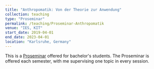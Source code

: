 ```yaml
---
title: "Anthropomatik: Von der Theorie zur Anwendung"
collection: teaching
type: "Proseminar"
permalink: /teaching/Proseminar-Anthropomatik
venue: "IES, KIT"
start_date: 2019-04-01
end_date: 2023-04-01
location: "Karlsruhe, Germany"
---
```


This is a [Proseminar](https://ies.iar.kit.edu/english/16_1177.php) offered for bachelor's students. The Proseminar is offered each semester, with me supervising one topic in every session.
